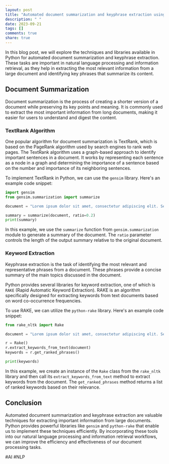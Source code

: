 ```yaml
---
layout: post
title: "Automated document summarization and keyphrase extraction using Python"
description: " "
date: 2023-09-21
tags: []
comments: true
share: true
---
```


In this blog post, we will explore the techniques and libraries available in Python for automated document summarization and keyphrase extraction. These tasks are important in natural language processing and information retrieval, as they help in extracting the most relevant information from a large document and identifying key phrases that summarize its content.

## Document Summarization

Document summarization is the process of creating a shorter version of a document while preserving its key points and meaning. It is commonly used to extract the most important information from long documents, making it easier for users to understand and digest the content.

### TextRank Algorithm

One popular algorithm for document summarization is TextRank, which is based on the PageRank algorithm used by search engines to rank web pages. The TextRank algorithm uses a graph-based approach to identify important sentences in a document. It works by representing each sentence as a node in a graph and determining the importance of a sentence based on the number and importance of its neighboring sentences.

To implement TextRank in Python, we can use the `gensim` library. Here's an example code snippet:

```python
import gensim
from gensim.summarization import summarize

document = "Lorem ipsum dolor sit amet, consectetur adipiscing elit. Sed fermentum tristique metus, a ullamcorper augue volutpat non. Vestibulum in lectus at turpis tincidunt fermentum. Nullam id felis scelerisque, dignissim erat ut, faucibus massa. Curabitur consequat nunc vitae dapibus gravida. Donec imperdiet interdum quam, ac tincidunt turpis eleifend in. Morbi augue lacus, gravida non bibendum sed, rutrum nec velit. Sed eu placerat sapien, quis facilisis dui. Nullam rutrum sapien eu nunc laoreet, id luctus elit sollicitudin. Vestibulum id magna risus. Sed a dui risus."

summary = summarize(document, ratio=0.2)
print(summary)
```

In this example, we use the `summarize` function from `gensim.summarization` module to generate a summary of the document. The `ratio` parameter controls the length of the output summary relative to the original document.

### Keyword Extraction

Keyphrase extraction is the task of identifying the most relevant and representative phrases from a document. These phrases provide a concise summary of the main topics discussed in the document.

Python provides several libraries for keyword extraction, one of which is `RAKE` (Rapid Automatic Keyword Extraction). RAKE is an algorithm specifically designed for extracting keywords from text documents based on word co-occurrence frequencies.

To use RAKE, we can utilize the `python-rake` library. Here's an example code snippet:

```python
from rake_nltk import Rake

document = "Lorem ipsum dolor sit amet, consectetur adipiscing elit. Sed fermentum tristique metus, a ullamcorper augue volutpat non. Vestibulum in lectus at turpis tincidunt fermentum. Nullam id felis scelerisque, dignissim erat ut, faucibus massa. Curabitur consequat nunc vitae dapibus gravida. Donec imperdiet interdum quam, ac tincidunt turpis eleifend in. Morbi augue lacus, gravida non bibendum sed, rutrum nec velit. Sed eu placerat sapien, quis facilisis dui. Nullam rutrum sapien eu nunc laoreet, id luctus elit sollicitudin. Vestibulum id magna risus. Sed a dui risus."

r = Rake()
r.extract_keywords_from_text(document)
keywords = r.get_ranked_phrases()

print(keywords)
```

In this example, we create an instance of the `Rake` class from the `rake_nltk` library and then call its `extract_keywords_from_text` method to extract keywords from the document. The `get_ranked_phrases` method returns a list of ranked keywords based on their relevance.

## Conclusion

Automated document summarization and keyphrase extraction are valuable techniques for extracting important information from large documents. Python provides powerful libraries like `gensim` and `python-rake` that enable us to implement these techniques efficiently. By incorporating these tools into our natural language processing and information retrieval workflows, we can improve the efficiency and effectiveness of our document processing tasks.

#AI #NLP